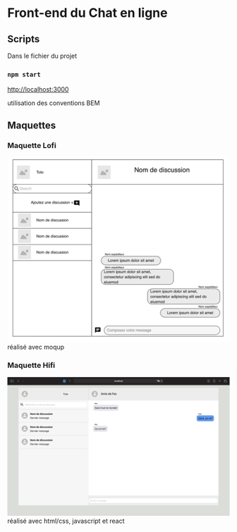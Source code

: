 # Front-end du Chat en ligne
## Scripts

Dans le fichier du projet

### `npm start`

[http://localhost:3000](http://localhost:3000) 

utilisation des conventions BEM

## Maquettes

### Maquette Lofi
<img src="./doc/maquetteLofi.png"> \
réalisé avec moqup

### Maquette Hifi
<img src = "./doc/maquetteHiFi.png"> \
réalisé avec html/css, javascript et react 



